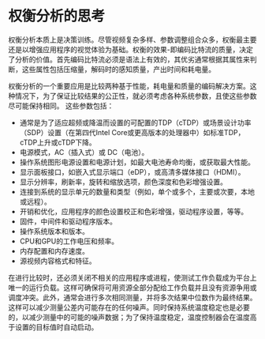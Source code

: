 # 权衡分析的思考
权衡分析本质上是决策训练。尽管视频复杂多样、参数调整组合众多，权衡最主要还是以增强应用程序的视觉体验为基础。权衡的效果-即编码比特流的质量，决定了分析的价值。首先编码比特流必须是语法上有效的，其优劣通常根据其属性来判断，这些属性包括压缩量，解码时的感知质量，产出时间和耗电量。

权衡分析的一个重要应用是比较两种基于性能，耗电量和质量的编码解决方案。这种情况下，为了保证比较结果的公正性，就必须考虑各种系统参数，且使这些参数尽可能保持相同。 这些参数包括：
	
* 通常是为了适应超频或降温而设置的可配置的TDP（cTDP）或场景设计功率（SDP）设置（在第四代Intel Core或更高版本的处理器中）如标准TDP，cTDP上升或cTDP下降。
* 电源模式，AC（插入式）或 DC（电池）。
* 操作系统图形电源设置和电源计划，如最大电池寿命均衡，或获取最大性能。
* 显示面板接口，如嵌入式显示端口（eDP），或高清多媒体接口（HDMI）。
* 显示分辨率，刷新率，旋转和缩放选项，颜色深度和色彩增强设置。
* 连接到系统的显示单元的数量和类型（例如，单个或多个，主要或次要，本地或远程）。
* 开销和优化，应用程序的颜色设置校正和色彩增强，驱动程序设置，等等。
* 固件，中间件和驱动程序版本。
* 操作系统版本和版本。
* CPU和GPU的工作电压和频率。
* 内存配置和内存速度。
* 源视频内容格式和特征。

在进行比较时，还必须关闭不相关的应用程序或进程，使测试工作负载成为平台上唯一的运行负载。这样可确保将可用资源全部分配给工作负载并且没有资源争用或调度冲突。此外，通常会进行多次相同测量，并将多次结果中位数作为最终结果。这样可以减少测量公差内可能存在的任何噪声。同时保持系统温度稳定也是必要的，以减少测量中的可能的噪声数据；为了保持温度稳定，温度控制器会在温度高于设置的目标值时自动启动。